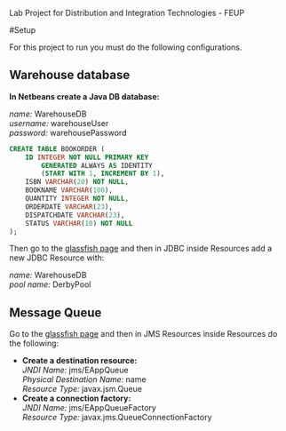 Lab Project for Distribution and Integration Technologies - FEUP


#Setup

For this project to run you must do the following configurations. 

  
Warehouse database
------------------

**In Netbeans create a Java DB database:**

*name:* WarehouseDB  
*username:* warehouseUser  
*password:* warehousePassword  

```sql
CREATE TABLE BOOKORDER (
    ID INTEGER NOT NULL PRIMARY KEY 
        GENERATED ALWAYS AS IDENTITY
        (START WITH 1, INCREMENT BY 1),  
    ISBN VARCHAR(20) NOT NULL,
    BOOKNAME VARCHAR(100),
    QUANTITY INTEGER NOT NULL,
    ORDERDATE VARCHAR(23),
    DISPATCHDATE VARCHAR(23),
    STATUS VARCHAR(10) NOT NULL
);
```

Then go to the [glassfish page](http://localhost:4848) and then in JDBC inside Resources add a new JDBC Resource with:

*name:* WarehouseDB  
*pool name:* DerbyPool  

Message Queue
------------------

Go to the [glassfish page](http://localhost:4848) and then in JMS Resources  inside Resources do the following:

 - **Create a destination resource:**  
   *JNDI Name:* jms/EAppQueue  
   *Physical Destination Name:* name  
   *Resource Type:* javax.jsm.Queue  
 - **Create a connection factory:**  
   *JNDI Name:* jms/EAppQueueFactory  
   *Resource Type:* javax.jms.QueueConnectionFactory  

